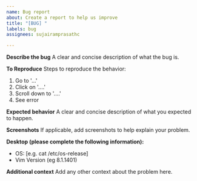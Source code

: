 ```yaml
---
name: Bug report
about: Create a report to help us improve
title: "[BUG] "
labels: bug
assignees: sujairamprasathc

---
```


**Describe the bug**
A clear and concise description of what the bug is.

**To Reproduce**
Steps to reproduce the behavior:
1. Go to '...'
2. Click on '....'
3. Scroll down to '....'
4. See error

**Expected behavior**
A clear and concise description of what you expected to happen.

**Screenshots**
If applicable, add screenshots to help explain your problem.

**Desktop (please complete the following information):**
 - OS: [e.g. cat /etc/os-release]
 - Vim Version (eg 8.1.1401)

**Additional context**
Add any other context about the problem here.
